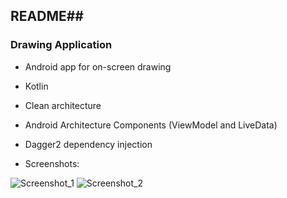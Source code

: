 ## README##

### Drawing Application  ###

* Android app for on-screen drawing

* Kotlin
* Clean architecture
* Android Architecture Components (ViewModel and LiveData)
* Dagger2 dependency injection

* Screenshots:

![Screenshot_1](https://i.imgur.com/YSii38q.png)
![Screenshot_2](https://i.imgur.com/uSe0C6B.png)